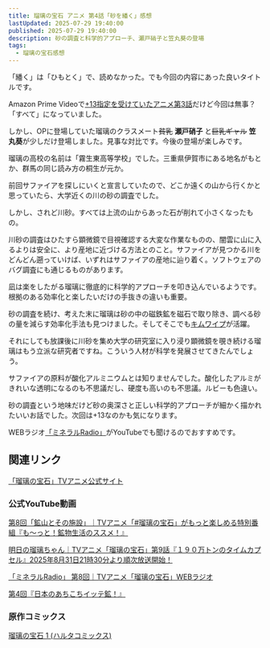 ```yaml
---
title: 瑠璃の宝石 アニメ 第4話「砂を繙く」感想
lastUpdated: 2025-07-29 19:40:00
published: 2025-07-29 19:40:00
description: 砂の調査と科学的アプローチ、瀬戸硝子と笠丸葵の登場
tags:
  - 瑠璃の宝石感想
---
```


「繙く」は「ひもとく」で、読めなかった。でも今回の内容にあった良いタイトルです。

Amazon Prime Videoで[+13指定を受けていたアニメ第3話](/anime/2025-07-rurinohouseki-03)だけど今回は無事？「すべて」になっていました。

しかし、OPに登場していた瑠璃のクラスメート~~貧乳~~ **瀬戸硝子** と~~巨乳ギャル~~ **笠丸葵**が少しだけ登場しました。見事な対比です。今後の登場が楽しみです。

瑠璃の高校の名前は「霧生東高等学校」でした。三重県伊賀市にある地名がもとか、群馬の同じ読み方の桐生が元か。

前回サファイアを探しにいくと宣言していたので、どこか遠くの山から行くかと思っていたら、大学近くの川の砂の調査でした。

しかし、されど川砂。すべては上流の山からあった石が削れて小さくなったもの。

川砂の調査はひたすら顕微鏡で目視確認する大変な作業なものの、闇雲に山に入るよりは安全に、より産地に近づける方法とのこと。サファイアが見つかる川をどんどん遡っていけば、いずれはサファイアの産地に辿り着く。ソフトウェアのバグ調査にも通じるものがあります。

凪は楽をしたがる瑠璃に徹底的に科学的アプローチを叩き込んでいるようです。根拠のある効率化と楽したいだけの手抜きの違いも重要。

砂の調査を続け、考えた末に瑠璃は砂の中の磁鉄鉱を磁石で取り除き、調べる砂の量を減らす効率化手法も見つけました。そしてそこでも[キムワイプ](https://amzn.to/4l6X1m3)が活躍。

それにしても放課後に川砂を集め大学の研究室に入り浸り顕微鏡を覗き続ける瑠璃はもう立派な研究者ですね。こういう人材が科学を発展させてきたんでしょう。

サファイアの原料が酸化アルミニウムとは知りませんでした。酸化したアルミがきれいな透明になるのも不思議だし、硬度も高いのも不思議。ルビーも色違い。

砂の調査という地味だけど砂の奥深さと正しい科学的アプローチが細かく描かれたいいお話でした。次回は+13なのかも気になります。


WEBラジオ[「ミネラルRadio」](https://www.youtube.com/playlist?list=PLUH30mfo5wJyRDo9PK418ZOY-oV1c_jru)がYouTubeでも聞けるのでおすすめです。


## 関連リンク

[「瑠璃の宝石」TVアニメ公式サイト](https://rurinohouseki.com/)


### 公式YouTube動画

[第8回「鉱山とその施設」｜TVアニメ「#瑠璃の宝石」がもっと楽しめる特別番組『も～っと！鉱物生活のススメ！』](https://www.youtube.com/watch?v=GrnncpDdHAQ)

[明日の瑠璃ちゃん｜TVアニメ「瑠璃の宝石」第9話『１９０万トンのタイムカプセル』2025年8月31日21時30分より順次放送開始！](https://www.youtube.com/watch?v=7g5z5_Q_z7o)

[「ミネラルRadio」 第8回｜TVアニメ「瑠璃の宝石」WEBラジオ](https://www.youtube.com/watch?v=hNgIUYQYVtU)

[第4回『日本のあちこちイッテ鉱！』](https://www.youtube.com/watch?v=MZ6ZFegDksw)


### 原作コミックス

[瑠璃の宝石 1 (ハルタコミックス) ](https://amzn.to/45IzMKJ)
